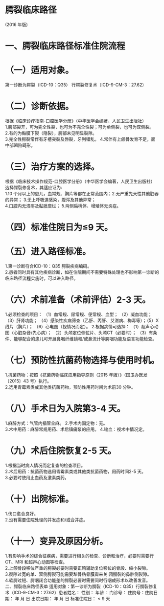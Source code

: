 # 腭裂临床路径  
(2016 年版)  
# 一、腭裂临床路径标准住院流程  
# （一）适用对象。  
第一诊断为腭裂（ICD-10：Q35） 行腭裂修复术（ICD-9-CM-3：27.62）  
# （二）诊断依据。  
根据《临床诊疗指南-口腔医学分册》（中华医学会编著，人民卫生出版社）  
1.腭部裂开，可为完全性裂，也可为不完全性裂；可为单侧裂，也可为双侧裂。  
2.有的为黏膜下裂（隐裂），腭部未见明显裂隙。  
3.完全性腭裂常伴有牙槽突裂及唇裂，牙列错乱。 4.常伴有上颌骨发育不足，面中部凹陷畸形。  
# （三）治疗方案的选择。  
根据《临床技术操作规范-口腔医学分册》（中华医学会编著，人民卫生出版社）  
选择腭裂修复术，其适应证为:  
1.10 个月以上的患儿，血常规、胸片等都在正常范围内；2.无严重先天性其他脏器的异常； 3.无上呼吸道感染，腹泻及其他异常；  
4.口腔内无溃疡及黏膜糜烂； 5.两侧扁桃体、增殖体无炎症。  
# （四）标准住院日为≤9 天。  
# （五）进入路径标准。  
1.第一诊断符合ICD-10：Q35 腭裂疾病编码。  
2.患者同时具有其他疾病诊断，如在住院期间不需要特殊处理也不影响第一诊断的临床路径流程实施时，可以进入路径。  
# （六）术前准备（术前评估）2-3 天。  
1.必须检查的项目： （1）血常规、尿常规、便常规、血型； （2）凝血功能； （3）肝肾功能； （4）感染性疾病筛查（乙肝、丙肝、艾滋病、梅毒等）；（5）X 线片（胸片）； （6）心电图（视情况而定）。 2.根据病情可选择： （1）超声心动图（心脏杂音/先心病）； （2）头颅定位侧位片、头颅CT（必要时）； （3）有条件、能够配合的患儿可开展鼻咽纤维镜和/或鼻流计等腭咽功能及语言功能检查。  
# （七）预防性抗菌药物选择与使用时机。  
1.抗菌药物：按照《抗菌药物临床应用指导原则（2015 年版）》（国卫办医发〔2015〕43 号）执行。  
2.选用青霉素类或其他类抗菌药物，预防性用药时间为术前30 分钟。  
# （八）手术日为入院第3-4 天。  
1.麻醉方式：气管内插管全麻。              2.手术内固定物：无。  
3.术中用药：麻醉常规用药、术后镇痛泵的应用。    4.输血：视术中情况定。  
# （九）术后住院恢复2-5 天。  
1.根据当时病人情况而定复查的检查项目。  
2.术后用药：抗菌药物选用青霉素类或其他类抗菌药物，用药时间2-5 天。  
3.必要时使用止血药及激素类药。  
# （十）出院标准。  
1.伤口愈合良好。  
2.没有需要住院处理的并发症和/或合并症。  
# （十一）变异及原因分析。  
1.有影响手术的综合征疾病，需要进行相关的检查、诊断和治疗，必要时需要行CT、MRI 和超声心动图等检查。  
2.上颌骨段移位严重的腭裂必要时需要正畸辅助复位移位的骨段、缩小裂隙。  
3.裂隙过宽的单、双侧腭裂可能需要犁骨粘骨膜瓣来关 闭腭裂的鼻腔侧裂隙。  
4.软腭过短、腭咽闭合功能差的腭裂必要时需要同时行咽成形术以改善发音。  
二、腭裂临床路径表单 适用对象：第一诊断为腭裂（ICD-10：Q35）行腭裂修复术（ICD-9-CM-3：27.62）患者姓名：           性别：    年龄：    门诊号：       住院号：住院日期：   年  月  日    出院日期：   年  月   日     标准住院日：${\leqslant}9$ 天  
